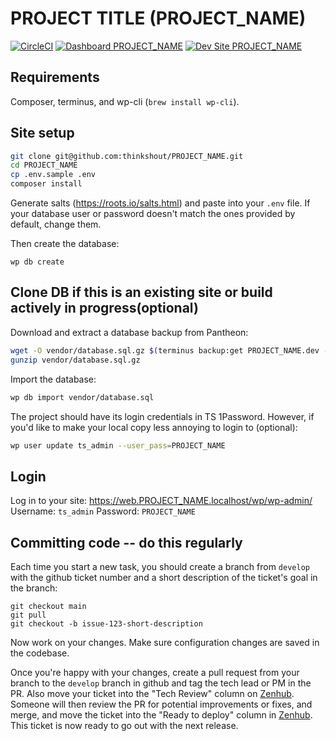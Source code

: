# PROJECT TITLE (PROJECT_NAME)

[![CircleCI](https://circleci.com/gh/thinkshout/PROJECT_NAME.svg?style=shield)](https://circleci.com/gh/thinkshout/PROJECT_NAME)
[![Dashboard PROJECT_NAME](https://img.shields.io/badge/dashboard-PROJECT_NAME-yellow.svg)](https://dashboard.pantheon.io/sites/cd61a3d0-9e13-4664-9fea-db0831e5e3f5#dev/code)
[![Dev Site PROJECT_NAME](https://img.shields.io/badge/site-PROJECT_NAME-blue.svg)](http://dev-PROJECT_NAME.pantheonsite.io/)

## Requirements

Composer, terminus, and wp-cli (`brew install wp-cli`).

## Site setup

```sh
git clone git@github.com:thinkshout/PROJECT_NAME.git
cd PROJECT_NAME
cp .env.sample .env
composer install
```

Generate salts (https://roots.io/salts.html) and paste into your `.env` file. If your database user or password doesn't
match the ones provided by default, change them.

Then create the database:

```
wp db create
```

## Clone DB if this is an existing site or build actively in progress(optional)
Download and extract a database backup from Pantheon:

```sh
wget -O vendor/database.sql.gz $(terminus backup:get PROJECT_NAME.dev --element=database)
gunzip vendor/database.sql.gz
```

Import the database:

```sh
wp db import vendor/database.sql
```

The project should have its login credentials in TS 1Password. However, if you'd like to make your local copy less annoying to login to (optional):

```sh
wp user update ts_admin --user_pass=PROJECT_NAME
```

## Login
Log in to your site: https://web.PROJECT_NAME.localhost/wp/wp-admin/
Username: `ts_admin`
Password: `PROJECT_NAME`

## Committing code -- do this regularly
Each time you start a new task, you should create a branch from `develop` with the github ticket number and a short
description of the ticket's goal in the branch:

```
git checkout main
git pull
git checkout -b issue-123-short-description
```

Now work on your changes. Make sure configuration changes are saved in the codebase.

Once you're happy with your changes, create a pull request from your branch to the `develop` branch in github
and tag the tech lead or PM in the PR. Also move your ticket into the "Tech Review" column on [Zenhub](https://github.com/thinkshout/hsus#workspaces/).
Someone will then review the PR for potential improvements or fixes, and merge, and move the ticket into the "Ready to deploy"
column in [Zenhub](https://github.com/thinkshout/hsus#workspaces/). This ticket is now ready to go out with
the next release.
